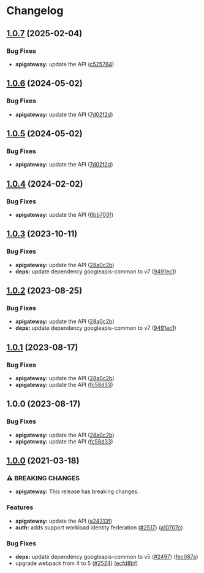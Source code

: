 # Changelog

## [1.0.7](https://github.com/googleapis/google-api-nodejs-client/compare/apigateway-v1.0.6...apigateway-v1.0.7) (2025-02-04)


### Bug Fixes

* **apigateway:** update the API ([c525784](https://github.com/googleapis/google-api-nodejs-client/commit/c52578415abb646a9633c875cfa12befa1dca407))

## [1.0.6](https://github.com/googleapis/google-api-nodejs-client/compare/apigateway-v1.0.5...apigateway-v1.0.6) (2024-05-02)


### Bug Fixes

* **apigateway:** update the API ([7d02f2d](https://github.com/googleapis/google-api-nodejs-client/commit/7d02f2dae2c63f6cf62de73fc1d3e1381f9f7ce1))

## [1.0.5](https://github.com/googleapis/google-api-nodejs-client/compare/apigateway-v1.0.4...apigateway-v1.0.5) (2024-05-02)


### Bug Fixes

* **apigateway:** update the API ([7d02f2d](https://github.com/googleapis/google-api-nodejs-client/commit/7d02f2dae2c63f6cf62de73fc1d3e1381f9f7ce1))

## [1.0.4](https://github.com/googleapis/google-api-nodejs-client/compare/apigateway-v1.0.3...apigateway-v1.0.4) (2024-02-02)


### Bug Fixes

* **apigateway:** update the API ([6bb703f](https://github.com/googleapis/google-api-nodejs-client/commit/6bb703fa399a2517879f76a859e3c0fc854d078e))

## [1.0.3](https://github.com/googleapis/google-api-nodejs-client/compare/apigateway-v1.0.2...apigateway-v1.0.3) (2023-10-11)


### Bug Fixes

* **apigateway:** update the API ([28a0c2b](https://github.com/googleapis/google-api-nodejs-client/commit/28a0c2b909400dc17f8ea45a68417e9557815af9))
* **deps:** update dependency googleapis-common to v7 ([9491ec1](https://github.com/googleapis/google-api-nodejs-client/commit/9491ec1cdc3c413e7d73edcfcd59cf5c28a7c855))

## [1.0.2](https://github.com/googleapis/google-api-nodejs-client/compare/apigateway-v1.0.1...apigateway-v1.0.2) (2023-08-25)


### Bug Fixes

* **apigateway:** update the API ([28a0c2b](https://github.com/googleapis/google-api-nodejs-client/commit/28a0c2b909400dc17f8ea45a68417e9557815af9))
* **deps:** update dependency googleapis-common to v7 ([9491ec1](https://github.com/googleapis/google-api-nodejs-client/commit/9491ec1cdc3c413e7d73edcfcd59cf5c28a7c855))

## [1.0.1](https://github.com/googleapis/google-api-nodejs-client/compare/apigateway-v1.0.0...apigateway-v1.0.1) (2023-08-17)


### Bug Fixes

* **apigateway:** update the API ([28a0c2b](https://github.com/googleapis/google-api-nodejs-client/commit/28a0c2b909400dc17f8ea45a68417e9557815af9))
* **apigateway:** update the API ([fc58d33](https://github.com/googleapis/google-api-nodejs-client/commit/fc58d331a68ba3f5e2a84717fa20bd426ad0e038))

## 1.0.0 (2023-08-17)


### Bug Fixes

* **apigateway:** update the API ([28a0c2b](https://github.com/googleapis/google-api-nodejs-client/commit/28a0c2b909400dc17f8ea45a68417e9557815af9))
* **apigateway:** update the API ([fc58d33](https://github.com/googleapis/google-api-nodejs-client/commit/fc58d331a68ba3f5e2a84717fa20bd426ad0e038))

## [1.0.0](https://www.github.com/googleapis/google-api-nodejs-client/compare/apigateway-v0.1.0...apigateway-v1.0.0) (2021-03-18)


### ⚠ BREAKING CHANGES

* **apigateway:** This release has breaking changes.

### Features

* **apigateway:** update the API ([a24313f](https://www.github.com/googleapis/google-api-nodejs-client/commit/a24313f029f3cd3bc2d17ffe11567343164e4556))
* **auth:** adds support workload identity federation ([#2517](https://www.github.com/googleapis/google-api-nodejs-client/issues/2517)) ([a10707c](https://www.github.com/googleapis/google-api-nodejs-client/commit/a10707c477759e7c9ef6360a2fe800856fb600c1))


### Bug Fixes

* **deps:** update dependency googleapis-common to v5 ([#2497](https://www.github.com/googleapis/google-api-nodejs-client/issues/2497)) ([fec087a](https://www.github.com/googleapis/google-api-nodejs-client/commit/fec087abcf3d994dd41c3ffa0a0c12b1f9f09dae))
* upgrade webpack from 4 to 5  ([#2524](https://www.github.com/googleapis/google-api-nodejs-client/issues/2524)) ([ecfd8bf](https://www.github.com/googleapis/google-api-nodejs-client/commit/ecfd8bfcd06e1beabff7ec9a8c4000222379eb8d))
